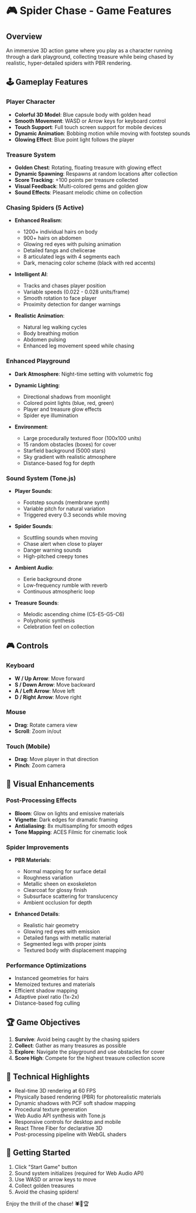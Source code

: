 # 🎮 Spider Chase - Game Features

## Overview
An immersive 3D action game where you play as a character running through a dark playground, collecting treasure while being chased by realistic, hyper-detailed spiders with PBR rendering.

## 🕹️ Gameplay Features

### Player Character
- **Colorful 3D Model**: Blue capsule body with golden head
- **Smooth Movement**: WASD or Arrow keys for keyboard control
- **Touch Support**: Full touch screen support for mobile devices
- **Dynamic Animation**: Bobbing motion while moving with footstep sounds
- **Glowing Effect**: Blue point light follows the player

### Treasure System
- **Golden Chest**: Rotating, floating treasure with glowing effect
- **Dynamic Spawning**: Respawns at random locations after collection
- **Score Tracking**: +100 points per treasure collected
- **Visual Feedback**: Multi-colored gems and golden glow
- **Sound Effects**: Pleasant melodic chime on collection

### Chasing Spiders (5 Active)
- **Enhanced Realism**: 
  - 1200+ individual hairs on body
  - 900+ hairs on abdomen
  - Glowing red eyes with pulsing animation
  - Detailed fangs and chelicerae
  - 8 articulated legs with 4 segments each
  - Dark, menacing color scheme (black with red accents)
  
- **Intelligent AI**: 
  - Tracks and chases player position
  - Variable speeds (0.022 - 0.028 units/frame)
  - Smooth rotation to face player
  - Proximity detection for danger warnings
  
- **Realistic Animation**:
  - Natural leg walking cycles
  - Body breathing motion
  - Abdomen pulsing
  - Enhanced leg movement speed while chasing

### Enhanced Playground
- **Dark Atmosphere**: Night-time setting with volumetric fog
- **Dynamic Lighting**:
  - Directional shadows from moonlight
  - Colored point lights (blue, red, green)
  - Player and treasure glow effects
  - Spider eye illumination
  
- **Environment**:
  - Large procedurally textured floor (100x100 units)
  - 15 random obstacles (boxes) for cover
  - Starfield background (5000 stars)
  - Sky gradient with realistic atmosphere
  - Distance-based fog for depth

### Sound System (Tone.js)
- **Player Sounds**:
  - Footstep sounds (membrane synth)
  - Variable pitch for natural variation
  - Triggered every 0.3 seconds while moving
  
- **Spider Sounds**:
  - Scuttling sounds when moving
  - Chase alert when close to player
  - Danger warning sounds
  - High-pitched creepy tones
  
- **Ambient Audio**:
  - Eerie background drone
  - Low-frequency rumble with reverb
  - Continuous atmospheric loop
  
- **Treasure Sounds**:
  - Melodic ascending chime (C5-E5-G5-C6)
  - Polyphonic synthesis
  - Celebration feel on collection

## 🎮 Controls

### Keyboard
- **W / Up Arrow**: Move forward
- **S / Down Arrow**: Move backward
- **A / Left Arrow**: Move left
- **D / Right Arrow**: Move right

### Mouse
- **Drag**: Rotate camera view
- **Scroll**: Zoom in/out

### Touch (Mobile)
- **Drag**: Move player in that direction
- **Pinch**: Zoom camera

## 🎨 Visual Enhancements

### Post-Processing Effects
- **Bloom**: Glow on lights and emissive materials
- **Vignette**: Dark edges for dramatic framing
- **Antialiasing**: 8x multisampling for smooth edges
- **Tone Mapping**: ACES Filmic for cinematic look

### Spider Improvements
- **PBR Materials**:
  - Normal mapping for surface detail
  - Roughness variation
  - Metallic sheen on exoskeleton
  - Clearcoat for glossy finish
  - Subsurface scattering for translucency
  - Ambient occlusion for depth
  
- **Enhanced Details**:
  - Realistic hair geometry
  - Glowing red eyes with emission
  - Detailed fangs with metallic material
  - Segmented legs with proper joints
  - Textured body with displacement mapping

### Performance Optimizations
- Instanced geometries for hairs
- Memoized textures and materials
- Efficient shadow mapping
- Adaptive pixel ratio (1x-2x)
- Distance-based fog culling

## 🏆 Game Objectives
1. **Survive**: Avoid being caught by the chasing spiders
2. **Collect**: Gather as many treasures as possible
3. **Explore**: Navigate the playground and use obstacles for cover
4. **Score High**: Compete for the highest treasure collection score

## 🎯 Technical Highlights
- Real-time 3D rendering at 60 FPS
- Physically based rendering (PBR) for photorealistic materials
- Dynamic shadows with PCF soft shadow mapping
- Procedural texture generation
- Web Audio API synthesis with Tone.js
- Responsive controls for desktop and mobile
- React Three Fiber for declarative 3D
- Post-processing pipeline with WebGL shaders

## 🚀 Getting Started
1. Click "Start Game" button
2. Sound system initializes (required for Web Audio API)
3. Use WASD or arrow keys to move
4. Collect golden treasures
5. Avoid the chasing spiders!

Enjoy the thrill of the chase! 🕷️👤🏆
